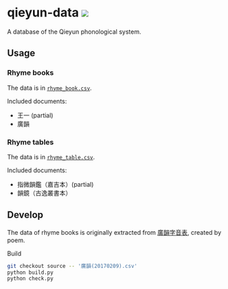 # qieyun-data [![](https://github.com/nk2028/qieyun-data/workflows/Check/badge.svg)](https://github.com/nk2028/qieyun-data/actions?query=workflow%3ACheck)

A database of the Qieyun phonological system.

## Usage

### Rhyme books

The data is in [`rhyme_book.csv`](https://github.com/nk2028/qieyun-data/blob/main/rhyme_book.csv).

Included documents:

- 王一 (partial)
- 廣韻

### Rhyme tables

The data is in [`rhyme_table.csv`](https://github.com/nk2028/qieyun-data/blob/main/rhyme_table.csv).

Included documents:

- 指微韻鑑（嘉吉本）(partial)
- 韻鏡（古逸叢書本）

## Develop

The data of rhyme books is originally extracted from [廣韻字音表](https://zhuanlan.zhihu.com/p/20430939), created by poem.

Build

```sh
git checkout source -- '廣韻(20170209).csv'
python build.py
python check.py
```
